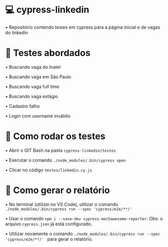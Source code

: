 # 💻 cypress-linkedin
• Repositório contendo testes em cypress para a página inicial e de vagas do linkedin

# 🧪 Testes abordados
  • Buscando vaga do Inatel
  
  • Buscando vaga em São Paulo
  
  • Buscando vaga full time

  • Buscando vaga estágio

  • Cadastro falho

  • Login com username inválido

# 🔨 Como rodar os testes
  • Abrir o GIT Bash na pasta `cypress-linkedin/testes`
  
  • Executar o comando `./node_modules/.bin/cypress open`
  
  • Clicar no código `testes/linkedin.cy.js`
  
# 📜 Como gerar o relatório
  • No terminal (utilizei no VS Code), utilizar o comando `./node_modules/.bin/cypress run --spec 'cypress/e2e/**/' `
  
  • Usar o comando `npm i --save-dev cypress-mochawesome-reporter`. Obs: o arquivo `cypress.json` já está configurado.
  
  • Utilizar novamente o comando `./node_modules/.bin/cypress run --spec 'cypress/e2e/**/' ` para gerar o relatório.
  